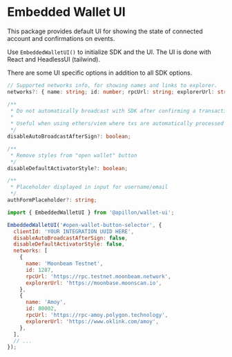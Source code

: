# Embedded Wallet UI

This package provides default UI for showing the state of connected account and confirmations on events.

Use `EmbeddedWalletUI()` to initialize SDK and the UI. The UI is done with React and HeadlessUI (tailwind).

There are some UI specific options in addition to all SDK options.

```ts
// Supported networks info, for showing names and links to explorer.
networks?: { name: string; id: number; rpcUrl: string; explorerUrl: string }[];

/**
 * Do not automatically broadcast with SDK after confirming a transaction.
 *
 * Useful when using ethers/viem where txs are automatically processed with contract interfaces e.g.
 */
disableAutoBroadcastAfterSign?: boolean;

/**
 * Remove styles from "open wallet" button
 */
disableDefaultActivatorStyle?: boolean;

/**
 * Placeholder displayed in input for username/email
 */
authFormPlaceholder?: string;
```

```js
import { EmbeddedWalletUI } from '@apillon/wallet-ui';

EmbeddedWalletUI('#open-wallet-button-selector', {
  clientId: 'YOUR INTEGRATION UUID HERE',
  disableAutoBroadcastAfterSign: false,
  disableDefaultActivatorStyle: false,
  networks: [
    {
      name: 'Moonbeam Testnet',
      id: 1287,
      rpcUrl: 'https://rpc.testnet.moonbeam.network',
      explorerUrl: 'https://moonbase.moonscan.io',
    },
    {
      name: 'Amoy',
      id: 80002,
      rpcUrl: 'https://rpc-amoy.polygon.technology',
      explorerUrl: 'https://www.oklink.com/amoy',
    },
  ],
  // ...
});
```
